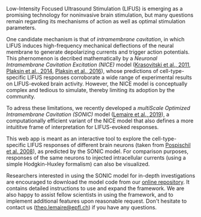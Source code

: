 Low-Intensity Focused Ultrasound Stimulation (LIFUS) is emerging as a promising technology for noninvasive brain stimulation, but many questions remain regarding its mechanisms of action as well as optimal stimulation parameters.

One candidate mechanism is that of *intramembrane cavitation*, in which LIFUS induces high-frequency mechanical deflections of the neural membrane to generate depolarizing currents and trigger action potentials. This phernomenon is decribed mathematically by a *Neuronal Intramembrane Cavitation Excitation (NICE)* model ([Krasovitski et al., 2011](https://www.pnas.org/content/108/8/3258), [Plaksin et al., 2014](https://journals.aps.org/prx/abstract/10.1103/PhysRevX.4.011004), [Plaksin et al., 2016](https://www.eneuro.org/content/3/3/ENEURO.0136-15.2016)), whose predictions of cell-type-specific LIFUS responses corroborate a wide range of experimental results on LIFUS-evoked brain activity. However, the NICE model is conceptually complex and  tedious to simulate, thereby limiting its adoption by the community. 

To adress these limitations, we recently developed a *multiScale Optimized Intramembrane Cavitation (SONIC)* model ([Lemaire et al., 2019](https://iopscience.iop.org/article/10.1088/1741-2552/ab1685)), a computationally efficient variant of the NICE model that also defines a more intuititve frame of interpretation for LIFUS-evoked responses.

This web app is meant as an interactive tool to explore the cell-type-specific LIFUS responses of different brain neurons (taken from [Pospischil et al. 2008](https://link.springer.com/article/10.1007/s00422-008-0263-8)), as predicted by the SONIC model. For comparison purposes, responses of the same neurons to injected intracellular currents (using a simple Hodgkin-Huxley formalism) can also be visualized.

Researchers interested in using the SONIC model for in-depth investigations are encouraged to download the model code from our [online repository](https://github.com/tjjlemaire/PySONIC). It contains detailed instructions to use and expand the framework. We are also happy to assist fellow scientists in using the framework, and to implement additional features upon reasonable request. Don't hesitate to contact us ([theo.lemaire@epfl.ch](mailto:theo.lemaire@epfl.ch)) if you have any questions.